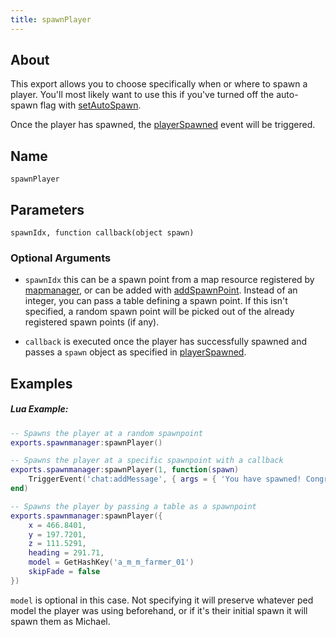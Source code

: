 ```yaml
---
title: spawnPlayer
---
```


## About
This export allows you to choose specifically when or where to spawn a player. You'll most likely want to use this if you've turned off the auto-spawn flag with [setAutoSpawn](./functions/setAutoSpawn).

 Once the player has spawned, the [playerSpawned](../../events/playerSpawned) event will be triggered. 


## Name
```
spawnPlayer
```

## Parameters

```
spawnIdx, function callback(object spawn)
```

### Optional Arguments

 - `spawnIdx` this can be a spawn point from a map resource registered by [mapmanager](../../../mapmanager), or can be added with [addSpawnPoint](./functions/addSpawnPoint). Instead of an integer, you can pass a table defining a spawn point. If this isn't specified, a random spawn point will be picked out of the already registered spawn points (if any).

- `callback` is executed once the player has successfully spawned and passes a `spawn` object as specified in [playerSpawned](../../events/playerSpawned).

## Examples

##### Lua Example:
```lua
-- Spawns the player at a random spawnpoint
exports.spawnmanager:spawnPlayer()
```

```lua
-- Spawns the player at a specific spawnpoint with a callback
exports.spawnmanager:spawnPlayer(1, function(spawn)
    TriggerEvent('chat:addMessage', { args = { 'You have spawned! Congrats!' } })
end)
```

```lua
-- Spawns the player by passing a table as a spawnpoint
exports.spawnmanager:spawnPlayer({
    x = 466.8401,
    y = 197.7201,
    z = 111.5291,
    heading = 291.71,
    model = GetHashKey('a_m_m_farmer_01')
    skipFade = false
})
```
`model` is optional in this case. Not specifying it will preserve whatever ped model the player was using beforehand, or if it's their initial spawn it will spawn them as Michael.
